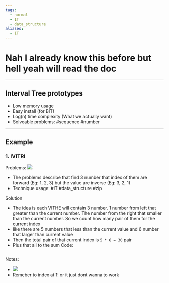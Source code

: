 ```yaml
---
tags:
  - normal
  - IT
  - data_structure
aliases:
  - IT
---
```

# Nah I already know this before but hell yeah will read the doc
---


## Interval Tree prototypes
- Low memory usage
- Easy install (for BIT)
- Log(n) time complexity (What we actually want)
- Solveable problems: #sequence #number 
---

## Example

### 1. IVITRI

Problems:
![](https://i.imgur.com/3kPpCtV.png)

- The problems describe that find 3 number that index of them are forward (Eg: 1, 2, 3) but the value are inverse (Eg: 3, 2, 1)
- Technique usage: #IT #data_structure #zip 

Solution
- The idea is each VITHE will contain 3 number. 1 number from left that greater than the current number. The number from the right that smaller than the current number. So we count how many pair of them for the current index
- like there are 5 numbers that less than the current value and 6 number that larger than current value
- Then the total pair of that current index is `5 * 6 = 30` pair
- Plus that all to the sum
Code:

```cpp

```

Notes:
- ![](https://i.imgur.com/Qx8kl9o.png)
- Remeber to index at 1! or it just dont wanna to work
